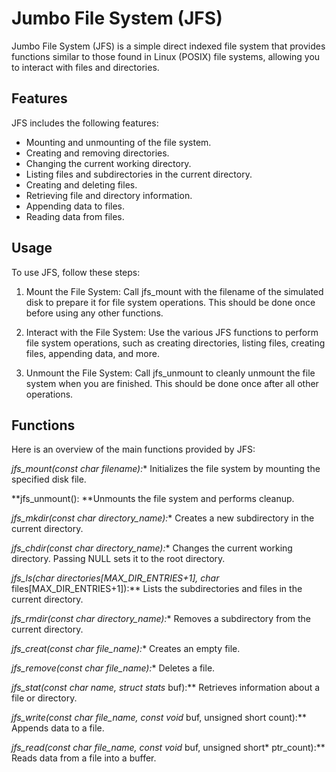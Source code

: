 # Jumbo File System (JFS)
Jumbo File System (JFS) is a simple direct indexed file system that provides functions similar to those found in Linux (POSIX) file systems, allowing you to interact with files and directories.

## Features
JFS includes the following features:

- Mounting and unmounting of the file system.
- Creating and removing directories.
- Changing the current working directory.
- Listing files and subdirectories in the current directory.
- Creating and deleting files.
- Retrieving file and directory information.
- Appending data to files.
- Reading data from files.

## Usage
To use JFS, follow these steps:

1) Mount the File System: Call jfs_mount with the filename of the simulated disk to prepare it for file system operations. This should be done once before using any other functions.

2) Interact with the File System: Use the various JFS functions to perform file system operations, such as creating directories, listing files, creating files, appending data, and more.

3) Unmount the File System: Call jfs_unmount to cleanly unmount the file system when you are finished. This should be done once after all other operations.

## Functions
Here is an overview of the main functions provided by JFS:

**jfs_mount(const char* filename):** Initializes the file system by mounting the specified disk file.

**jfs_unmount(): **Unmounts the file system and performs cleanup.

**jfs_mkdir(const char* directory_name):** Creates a new subdirectory in the current directory.

**jfs_chdir(const char* directory_name):** Changes the current working directory. Passing NULL sets it to the root directory.

**jfs_ls(char* directories[MAX_DIR_ENTRIES+1], char* files[MAX_DIR_ENTRIES+1]):** Lists the subdirectories and files in the current directory.

**jfs_rmdir(const char* directory_name):** Removes a subdirectory from the current directory.

**jfs_creat(const char* file_name):** Creates an empty file.

**jfs_remove(const char* file_name):** Deletes a file.

**jfs_stat(const char* name, struct stats* buf):** Retrieves information about a file or directory.

**jfs_write(const char* file_name, const void* buf, unsigned short count):** Appends data to a file.

**jfs_read(const char* file_name, const void* buf, unsigned short* ptr_count):** Reads data from a file into a buffer.
